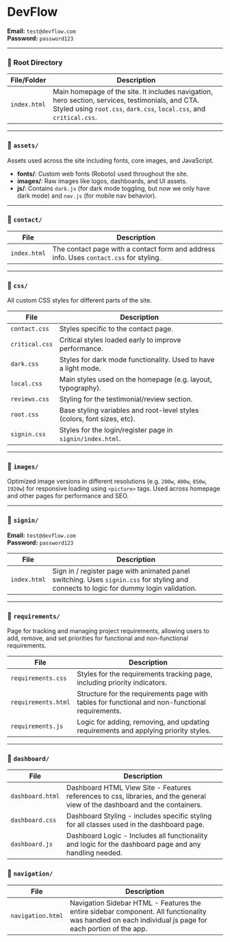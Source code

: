 # DevFlow

**Email:** `test@devflow.com`  
**Password:** `password123`


---

### 🔹 Root Directory

| File/Folder        | Description |
|--------------------|-------------|
| `index.html`       | Main homepage of the site. It includes navigation, hero section, services, testimonials, and CTA. Styled using `root.css`, `dark.css`, `local.css`, and `critical.css`. |

---

### 📁 `assets/`

Assets used across the site including fonts, core images, and JavaScript.

- **fonts/**: Custom web fonts (Roboto) used throughout the site.
- **images/**: Raw images like logos, dashboards, and UI assets.
- **js/**: Contains `dark.js` (for dark mode toggling, but now we only have dark mode) and `nav.js` (for mobile nav behavior).

---

### 📁 `contact/`

| File               | Description |
|--------------------|-------------|
| `index.html`       | The contact page with a contact form and address info. Uses `contact.css` for styling. |

---

### 📁 `css/`

All custom CSS styles for different parts of the site.

| File               | Description |
|--------------------|-------------|
| `contact.css`      | Styles specific to the contact page. |
| `critical.css`     | Critical styles loaded early to improve performance. |
| `dark.css`         | Styles for dark mode functionality. Used to have a light mode.|
| `local.css`        | Main styles used on the homepage (e.g. layout, typography). |
| `reviews.css`      | Styling for the testimonial/review section. |
| `root.css`         | Base styling variables and root-level styles (colors, font sizes, etc). |
| `signin.css`       | Styles for the login/register page in `signin/index.html`. |

---

### 📁 `images/`

Optimized image versions in different resolutions (e.g. `200w`, `400w`, `850w`, `1920w`) for responsive loading using `<picture>` tags. Used across homepage and other pages for performance and SEO.

---

### 📁 `signin/`


**Email:** `test@devflow.com`  
**Password:** `password123`



| File               | Description |
|--------------------|-------------|
| `index.html`       | Sign in / register page with animated panel switching. Uses `signin.css` for styling and connects to logic for dummy login validation. |

---

### 📁 `requirements/`

Page for tracking and managing project requirements, allowing users to add, remove, and set priorities for functional and non-functional requirements.

| File               | Description |
|--------------------|-------------|
| `requirements.css` | Styles for the requirements tracking page, including priority indicators. |
| `requirements.html`| Structure for the requirements page with tables for functional and non-functional requirements. |
| `requirements.js`  | Logic for adding, removing, and updating requirements and applying priority styles.|

---

### 📁 `dashboard/`

| File               | Description |
|--------------------|-------------|
| `dashboard.html`       | Dashboard HTML View Site - Features references to css, libraries, and the general view of the dashboard and the containers. |
| `dashboard.css`       | Dashboard Styling - includes specific styling for all classes used in the dashboard page. |
| `dashboard.js`       | Dashboard Logic - Includes all functionality and logic for the dashboard page and any handling needed. |

### 📁 `navigation/`
| File               | Description |
|--------------------|-------------|
| `navigation.html`       | Navigation Sidebar HTML - Features the entire sidebar component. All functionality was handled on each individual js page for each portion of the app. |
